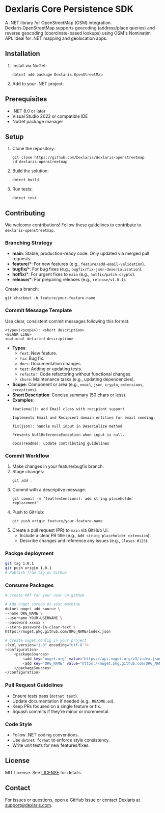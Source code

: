 

# Dexlaris Core Persistence SDK

A .NET library for OpenStreetMap (OSM) integration. Dexlaris.OpenStreetMap supports geocoding (address/place queries) and reverse geocoding (coordinate-based lookups) using OSM's Nominatim API. Ideal for .NET mapping and geolocation apps.

## Installation

1. Install via NuGet:
   ```
   dotnet add package Dexlaris.OpenStreetMap
   ```
2. Add to your .NET project:

## Prerequisites
- .NET 8.0 or later
- Visual Studio 2022 or compatible IDE
- NuGet package manager

## Setup
1. Clone the repository:
   ```
   git clone https://github.com/Dexlaris/dexlaris-openstreetmap
   cd dexlaris-openstreetmap
   ```
2. Build the solution:
   ```
   dotnet build
   ```
3. Run tests:
   ```
   dotnet test
   ```

## Contributing
We welcome contributions! Follow these guidelines to contribute to `dexlaris-openstreetmap`.

### Branching Strategy
- **main**: Stable, production-ready code. Only updated via merged pull requests.
- **feature/***: For new features (e.g., `feature/add-email-validation`).
- **bugfix/***: For bug fixes (e.g., `bugfix/fix-json-deserialization`).
- **hotfix/***: For urgent fixes to `main` (e.g., `hotfix/patch-crypto`).
- **release/***: For preparing releases (e.g., `release/v1.0.1`).

Create a branch:
```
git checkout -b feature/your-feature-name
```

### Commit Message Template
Use clear, consistent commit messages following this format:
```
<type>(<scope>): <short description>
<BLANK LINE>
<optional detailed description>
```
- **Types**:
    - `feat`: New feature.
    - `fix`: Bug fix.
    - `docs`: Documentation changes.
    - `test`: Adding or updating tests.
    - `refactor`: Code refactoring without functional changes.
    - `chore`: Maintenance tasks (e.g., updating dependencies).
- **Scope**: Component or area (e.g., `email`, `json`, `crypto`, `extensions`, `exceptions`).
- **Short Description**: Concise summary (50 chars or less).
- **Examples**:
  ```
  feat(email): add Email class with recipient support
  
  Implements Email and Recipient domain entities for email sending.
  ```
  ```
  fix(json): handle null input in Deserialize method
  
  Prevents NullReferenceException when input is null.
  ```
  ```
  docs(readme): update contributing guidelines
  ```

### Commit Workflow
1. Make changes in your feature/bugfix branch.
2. Stage changes:
   ```
   git add .
   ```
3. Commit with a descriptive message:
   ```
   git commit -m "feat(extensions): add string placeholder replacement"
   ```
4. Push to GitHub:
   ```
   git push origin feature/your-feature-name
   ```
5. Create a pull request (PR) to `main` via GitHub UI.
    - Include a clear PR title (e.g., `Add string placeholder extension`).
    - Describe changes and reference any issues (e.g., `Closes #123`).

### Packge deployment
```bash
git tag 1.0.1
git push origin 1.0.1
# Publish from tag on Github
```

### Consume Packages
```bash
# create PAT for your user on github

# Add nuget soruce on your machine
dotnet nuget add source \
--name ORG_NAME \
--username YOUR-USERNAME \
--password xxxxx \
--store-password-in-clear-text \
https://nuget.pkg.github.com/ORG_NAME/index.json

# Create nuget.config in your project
<?xml version="1.0" encoding="utf-8"?>
<configuration>
    <packageSources>
        <add key="nuget.org" value="https://api.nuget.org/v3/index.json" />
        <add key="ORG_NAME" value="https://nuget.pkg.github.com/ORG_NAME/index.json" />
    </packageSources>
</configuration>
```

### Pull Request Guidelines
- Ensure tests pass (`dotnet test`).
- Update documentation if needed (e.g., `README.md`).
- Keep PRs focused on a single feature or fix.
- Squash commits if they’re minor or incremental.

### Code Style
- Follow .NET coding conventions.
- Use `dotnet format` to enforce style consistency.
- Write unit tests for new features/fixes.

## License
MIT License. See [LICENSE](LICENSE) for details.

## Contact
For issues or questions, open a GitHub issue or contact Dexlaris at support@dexlaris.com.